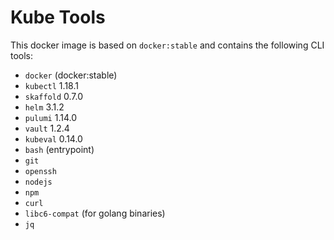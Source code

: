 # Kube Tools

This docker image is based on `docker:stable` and contains the following CLI tools:
- `docker` (docker:stable)
- `kubectl` 1.18.1
- `skaffold` 0.7.0
- `helm` 3.1.2
- `pulumi` 1.14.0
- `vault` 1.2.4
- `kubeval` 0.14.0
- `bash` (entrypoint)
- `git`
- `openssh`
- `nodejs`
- `npm`
- `curl`
- `libc6-compat` (for golang binaries)
- `jq`
